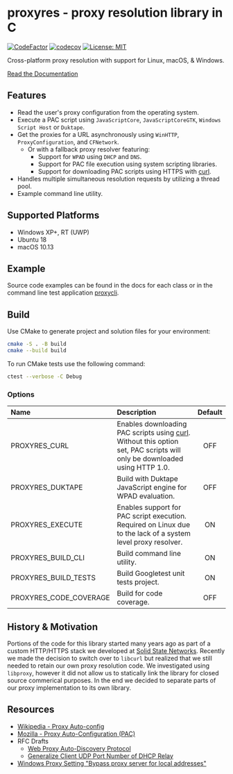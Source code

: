 # proxyres - proxy resolution library in C

[![CodeFactor](https://www.codefactor.io/repository/github/snxd/proxyres/badge)](https://www.codefactor.io/repository/github/snxd/proxyres) [![codecov](https://codecov.io/gh/snxd/proxyres/branch/master/graph/badge.svg?token=aBv603YArh)](https://codecov.io/gh/snxd/proxyres) [![License: MIT](https://img.shields.io/badge/license-MIT-lightgrey.svg)](https://github.com/snxd/proxyres/blob/master/LICENSE.md)

Cross-platform proxy resolution with support for Linux, macOS, & Windows.

[Read the Documentation](doc/README.md)

## Features

* Read the user's proxy configuration from the operating system.
* Execute a PAC script using `JavaScriptCore`, `JavaScriptCoreGTK`, `Windows Script Host` or `Duktape`.
* Get the proxies for a URL asynchronously using `WinHTTP`, `ProxyConfiguration`, and `CFNetwork`.
  * Or with a fallback proxy resolver featuring:
    * Support for `WPAD` using `DHCP` and `DNS`.
    * Support for PAC file execution using system scripting libraries.
    * Support for downloading PAC scripts using HTTPS with [curl](https://github.com/curl/curl).
* Handles multiple simultaneous resolution requests by utilizing a thread pool.
* Example command line utility.

## Supported Platforms

* Windows XP+, RT (UWP)
* Ubuntu 18
* macOS 10.13

## Example

Source code examples can be found in the docs for each class or in the command line test application [proxycli](./test/proxycli.c).

## Build

Use CMake to generate project and solution files for your environment:

```bash
cmake -S . -B build
cmake --build build
```

To run CMake tests use the following command:

```bash
ctest --verbose -C Debug
```

### Options

|Name|Description|Default|
|:-|:-|:-:|
|PROXYRES_CURL|Enables downloading PAC scripts using [curl](https://github.com/curl/curl). Without this option set, PAC scripts will only be downloaded using HTTP 1.0.|OFF|
|PROXYRES_DUKTAPE|Build with Duktape JavaScript engine for WPAD evaluation.|OFF|
|PROXYRES_EXECUTE|Enables support for PAC script execution. Required on Linux due to the lack of a system level proxy resolver.|ON|
|PROXYRES_BUILD_CLI|Build command line utility.|ON|
|PROXYRES_BUILD_TESTS|Build Googletest unit tests project.|ON|
|PROXYRES_CODE_COVERAGE|Build for code coverage.|OFF|

## History & Motivation

Portions of the code for this library started many years ago as part of a custom HTTP/HTTPS stack we developed at [Solid State Networks](https://solidstatenetworks.com/). Recently we made the decision to switch over to `libcurl` but realized that we still needed to retain our own proxy resolution code. We investigated using `libproxy`, however it did not allow us to statically link the library for closed source commerical purposes. In the end we decided to separate parts of our proxy implementation to its own library.

## Resources

* [Wikipedia - Proxy Auto-config](https://en.wikipedia.org/wiki/Proxy_auto-config)
* [Mozilla - Proxy Auto-Configuration (PAC)](https://developer.mozilla.org/en-US/docs/Web/HTTP/Proxy_servers_and_tunneling/Proxy_Auto-Configuration_PAC_file)
* RFC Drafts
  * [Web Proxy Auto-Discovery Protocol](https://datatracker.ietf.org/doc/html/draft-ietf-wrec-wpad-01)
  * [Generalize Client UDP Port Number of DHCP Relay](https://datatracker.ietf.org/doc/html/draft-shen-dhc-client-port-00)
* [Windows Proxy Setting "Bypass proxy server for local addresses"](https://bugzilla.mozilla.org/show_bug.cgi?id=1028195#c14)
